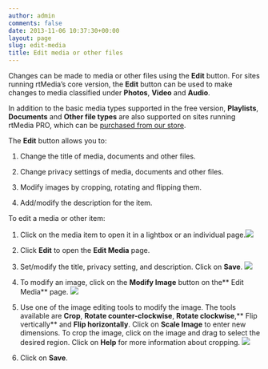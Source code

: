 ```yaml
---
author: admin
comments: false
date: 2013-11-06 10:37:30+00:00
layout: page
slug: edit-media
title: Edit media or other files
---
```


Changes can be made to media or other files using the **Edit** button. For sites running rtMedia’s core version, the **Edit** button can be used to make changes to media classified under **Photos**, **Video** and **Audio**.

In addition to the basic media types supported in the free version, **Playlists**, **Documents** and **Other file types** are also supported on sites running rtMedia PRO, which can be [purchased from our store](https://rtcamp.com/store/rtmedia-pro/).

The **Edit** button allows you to:



	
  1. Change the title of media, documents and other files.

	
  2. Change privacy settings of media, documents and other files.

	
  3. Modify images by cropping, rotating and flipping them.

	
  4. Add/modify the description for the item.


To edit a media or other item:

	
  1. Click on the media item to open it in a lightbox or an individual page.![](https://rtcamp.com/wp-content/uploads/2013/11/edit.png)

	
  2. Click **Edit** to open the **Edit Media** page.

	
  3. Set/modify the title, privacy setting, and description. Click on **Save**.
![](https://rtcamp.com/wp-content/uploads/2013/11/image13.png)

	
  4. To modify an image, click on the **Modify Image** button on the** Edit Media** page.
![](https://rtcamp.com/wp-content/uploads/2013/11/image14.png)

	
  5. Use one of the image editing tools to modify the image. The tools available are **Crop**, **Rotate counter-clockwise**, **Rotate clockwise**,** Flip vertically** and **Flip horizontally**.
Click on **Scale Image** to enter new dimensions.
To crop the image, click on the image and drag to select the desired region. Click on **Help** for more information about cropping.
![](https://rtcamp.com/wp-content/uploads/2013/11/image15.png)

	
  6. Click on **Save**.


